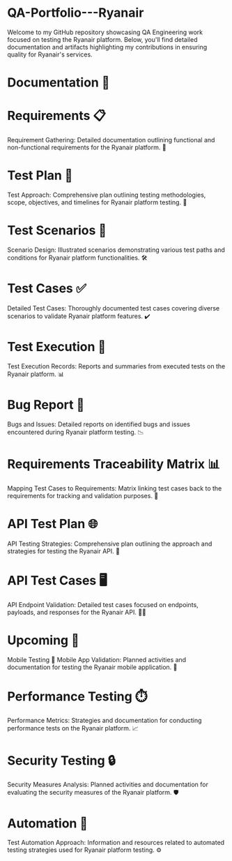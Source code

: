 # QA-Portfolio---Ryanair
Welcome to my GitHub repository showcasing QA Engineering work focused on testing the Ryanair platform. Below, you'll find detailed documentation and artifacts highlighting my contributions in ensuring quality for Ryanair's services.

# Documentation 📄
# Requirements 📋
Requirement Gathering: Detailed documentation outlining functional and non-functional requirements for the Ryanair platform. 📝

# Test Plan 📝
Test Approach: Comprehensive plan outlining testing methodologies, scope, objectives, and timelines for Ryanair platform testing. 📅

# Test Scenarios 🔄
Scenario Design: Illustrated scenarios demonstrating various test paths and conditions for Ryanair platform functionalities. 🛠️

# Test Cases ✅
Detailed Test Cases: Thoroughly documented test cases covering diverse scenarios to validate Ryanair platform features. ✔️

# Test Execution 🚀
Test Execution Records: Reports and summaries from executed tests on the Ryanair platform. 📊

# Bug Report 🐞
Bugs and Issues: Detailed reports on identified bugs and issues encountered during Ryanair platform testing. 📉

# Requirements Traceability Matrix 📊
Mapping Test Cases to Requirements: Matrix linking test cases back to the requirements for tracking and validation purposes. 🔄

# API Test Plan 🌐
API Testing Strategies: Comprehensive plan outlining the approach and strategies for testing the Ryanair API. 🧪

# API Test Cases 🖥️
API Endpoint Validation: Detailed test cases focused on endpoints, payloads, and responses for the Ryanair API. 🕵️‍♂️

# Upcoming 🚀
Mobile Testing 📱
Mobile App Validation: Planned activities and documentation for testing the Ryanair mobile application. 📲

# Performance Testing ⏱️
Performance Metrics: Strategies and documentation for conducting performance tests on the Ryanair platform. 📈

# Security Testing 🔒
Security Measures Analysis: Planned activities and documentation for evaluating the security measures of the Ryanair platform. 🛡️

# Automation 🤖
Test Automation Approach: Information and resources related to automated testing strategies used for Ryanair platform testing. ⚙️
